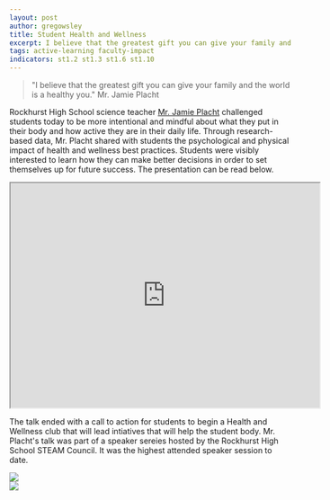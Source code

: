 ```yaml
---
layout: post
author: gregowsley
title: Student Health and Wellness
excerpt: I believe that the greatest gift you can give your family and the world is a healthy you.
tags: active-learning faculty-impact
indicators: st1.2 st1.3 st1.6 st1.10
---
```


<blockquote>"I believe that the greatest gift you can give your family and the world is a healthy you."   Mr. Jamie Placht</blockquote>

Rockhurst High School science teacher [Mr. Jamie Placht](https://alumservicecorps.org/the-beauty-of-the-moment/) challenged students today to be more intentional and mindful about what they put in their body and how active they are in their daily life. Through research-based data, Mr. Placht shared with students the psychological and physical impact of health and wellness best practices. Students were visibly interested to learn how they can make better decisions in order to set themselves up for future success. The presentation can be read below.
<div class="embed-container">
  <iframe width="550" height="400" src="https://prezi.com/view/VSgw3dqGQofyrAlgcVmF/embed" webkitallowfullscreen="1" mozallowfullscreen="1" allowfullscreen="1"></iframe>
</div>

The talk ended with a call to action for students to begin a Health and Wellness club that will lead intiatives that will help the student body. Mr. Placht's talk was part of a speaker sereies hosted by the Rockhurst High School STEAM Council. It was the highest attended speaker session to date. 

<div class="flex-wrapper">
  <div class="x1"><img src="{{ site.baseurl }}/img/HealthWellness1.JPG"></div>
  <div class="x1"><img src="{{ site.baseurl }}/img/HealthWellness2.JPG"></div>
</div>

